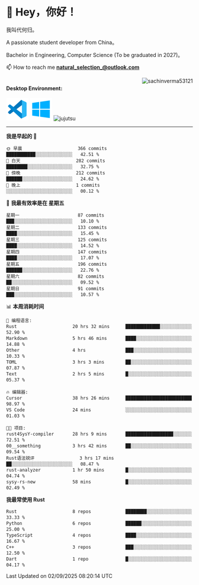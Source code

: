 # 👋 Hey，你好！

我叫代何归。

A passionate student developer from China。

Bachelor in Engineering, Computer Science (To be graduated in 2027)。

📫 How to reach me **natural_selection_@outlook.com**

<div style="display: flex; justify-content: space-between; align-items: flex-start;">
  <div>
    <h4>Desktop Environment: </h4>
    <span>
      <img style="margin: auto;" src="https://raw.githubusercontent.com/sachinverma53121/sachinverma53121/master/icons/vsc.png" alt=vs width="60" height="60"/>
      <img style="margin: auto;" src="https://raw.githubusercontent.com/sachinverma53121/sachinverma53121/master/icons/win10.png" alt=windows10 width="60" height="60"/>
      <img style="margin: auto;" src="https://img2023.cnblogs.com/blog/3292968/202505/3292968-20250515084111916-1835883071.png" alt=jujutsu width="60" height="60"/>
    </span>
  </div>
  <div>
    <img style="margin: auto;" src=https://github-readme-stats.vercel.app/api?username=Natural-selection1&show_icons=true alt=sachinverma53121 />
  </div>
</div>

---

<!--START_SECTION:waka-->
**我是早起的 🐤** 

```text
🌞 早晨                     366 commits         ███████████░░░░░░░░░░░░░░   42.51 % 
🌆 白天                     282 commits         ████████░░░░░░░░░░░░░░░░░   32.75 % 
🌃 傍晚                     212 commits         ██████░░░░░░░░░░░░░░░░░░░   24.62 % 
🌙 晚上                     1 commits           ░░░░░░░░░░░░░░░░░░░░░░░░░   00.12 % 
```
📅 **我最有效率是在 星期五** 

```text
星期一                      87 commits          ███░░░░░░░░░░░░░░░░░░░░░░   10.10 % 
星期二                      133 commits         ████░░░░░░░░░░░░░░░░░░░░░   15.45 % 
星期三                      125 commits         ████░░░░░░░░░░░░░░░░░░░░░   14.52 % 
星期四                      147 commits         ████░░░░░░░░░░░░░░░░░░░░░   17.07 % 
星期五                      196 commits         ██████░░░░░░░░░░░░░░░░░░░   22.76 % 
星期六                      82 commits          ██░░░░░░░░░░░░░░░░░░░░░░░   09.52 % 
星期日                      91 commits          ███░░░░░░░░░░░░░░░░░░░░░░   10.57 % 
```


📊 **本周消耗时间** 

```text
💬 编程语言: 
Rust                     20 hrs 32 mins      █████████████░░░░░░░░░░░░   52.90 % 
Markdown                 5 hrs 46 mins       ████░░░░░░░░░░░░░░░░░░░░░   14.88 % 
Other                    4 hrs               ███░░░░░░░░░░░░░░░░░░░░░░   10.33 % 
TOML                     3 hrs 3 mins        ██░░░░░░░░░░░░░░░░░░░░░░░   07.87 % 
Text                     2 hrs 5 mins        █░░░░░░░░░░░░░░░░░░░░░░░░   05.37 % 

🔥 编辑器: 
Cursor                   38 hrs 26 mins      █████████████████████████   98.97 % 
VS Code                  24 mins             ░░░░░░░░░░░░░░░░░░░░░░░░░   01.03 % 

🐱‍💻 项目: 
rust4SysY-compiler       28 hrs 9 mins       ██████████████████░░░░░░░   72.51 % 
00__something            3 hrs 42 mins       ██░░░░░░░░░░░░░░░░░░░░░░░   09.54 % 
Rust语法锐评                 3 hrs 17 mins       ██░░░░░░░░░░░░░░░░░░░░░░░   08.47 % 
rust-analyzer            1 hr 50 mins        █░░░░░░░░░░░░░░░░░░░░░░░░   04.74 % 
sysy-rs-new              58 mins             █░░░░░░░░░░░░░░░░░░░░░░░░   02.49 % 
```

**我最常使用 Rust** 

```text
Rust                     8 repos             ████████░░░░░░░░░░░░░░░░░   33.33 % 
Python                   6 repos             ██████░░░░░░░░░░░░░░░░░░░   25.00 % 
TypeScript               4 repos             ████░░░░░░░░░░░░░░░░░░░░░   16.67 % 
C++                      3 repos             ███░░░░░░░░░░░░░░░░░░░░░░   12.50 % 
Dart                     1 repo              █░░░░░░░░░░░░░░░░░░░░░░░░   04.17 % 
```




 Last Updated on 02/09/2025 08:20:14 UTC
<!--END_SECTION:waka-->

